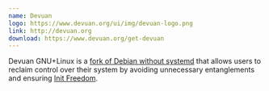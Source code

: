 ```yaml
---
name: Devuan
logo: https://www.devuan.org/ui/img/devuan-logo.png
link: http://devuan.org
download: https://www.devuan.org/get-devuan
---
```


Devuan GNU+Linux is a [fork of Debian without systemd](https://www.devuan.org/os/announce/) that allows users to reclaim control over their system by avoiding unnecessary entanglements and ensuring [Init Freedom](https://www.devuan.org/os/init-freedom).